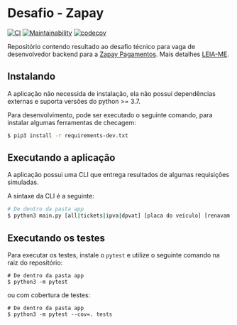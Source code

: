 # Desafio - Zapay

[![CI](https://github.com/icaropires/desafio-zapay/workflows/CI/badge.svg)](https://github.com/icaropires/desafio-zapay/actions?query=workflow%3ACI)
[![Maintainability](https://api.codeclimate.com/v1/badges/dc1cb7ea704a290e125e/maintainability)](https://codeclimate.com/github/icaropires/desafio-zapay/maintainability)
[![codecov](https://codecov.io/gh/icaropires/desafio-zapay/branch/main/graph/badge.svg?token=I001DHBL7A)](https://codecov.io/gh/icaropires/desafio-zapay)

Repositório contendo resultado ao desafio técnico para vaga de desenvolvedor backend para a [Zapay Pagamentos](https://usezapay.com.br/). Mais detalhes [LEIA-ME](./LEIA-ME.pdf).

## Instalando

A aplicação não necessida de instalação, ela não possui dependências externas e suporta versões do python >= 3.7.

Para desenvolvimento, pode ser executado o seguinte comando, para instalar algumas ferramentas de checagem:

``` bash
$ pip3 install -r requirements-dev.txt
```

## Executando a aplicação

A aplicação possui uma CLI que entrega resultados de algumas requisições simuladas.

A sintaxe da CLI é a seguinte:

``` bash
# De dentro da pasta app
$ python3 main.py [all|tickets|ipva|dpvat] [placa do veículo] [renavam do veículo]
```

## Executando os testes

Para executar os testes, instale o `pytest` e utilize o seguinte comando na raiz do repositório:

``` python3
# De dentro da pasta app
$ python3 -m pytest
```

ou com cobertura de testes:

``` python3
# De dentro da pasta app
$ python3 -m pytest --cov=. tests
```
